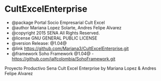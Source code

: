 # CultExcelEnterprise

 * @package    Portal Socio  Empresarial Cult Excel
 * @author     Mariana Lopez Solarte, Andres Felipe Alvarez
 * @copyright  2015 SENA All Rights Reserved.
 * @license    GNU GENERAL PUBLIC LICENSE
 * @version    Release: @1.04@
 * @link       https://github.com/Mariana3/CultExcelEnterprise.git
 * @framework  Soho Framework @1.04@ - https://github.com/jalfcolombia/SohoFramework.git

Proyecto Productivo Sena Cult Excel Enterprise by Mariana Lopez &amp; Andres Felipe Alvarez
